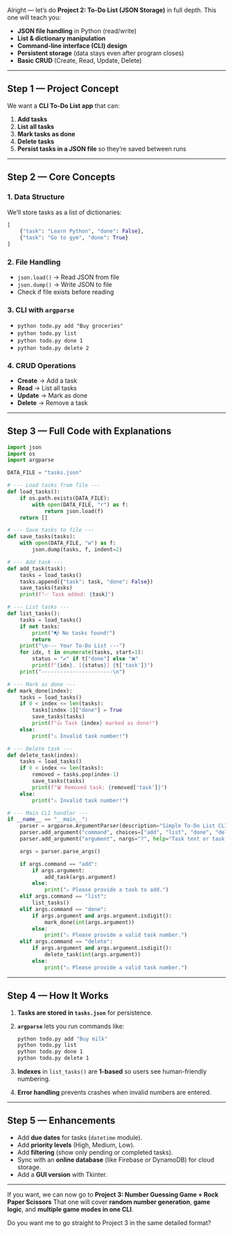 Alright — let’s do **Project 2: To-Do List (JSON Storage)** in full depth.
This one will teach you:

* **JSON file handling** in Python (read/write)
* **List & dictionary manipulation**
* **Command-line interface (CLI) design**
* **Persistent storage** (data stays even after program closes)
* **Basic CRUD** (Create, Read, Update, Delete)

---

## **Step 1 — Project Concept**

We want a **CLI To-Do List app** that can:

1. **Add tasks**
2. **List all tasks**
3. **Mark tasks as done**
4. **Delete tasks**
5. **Persist tasks in a JSON file** so they’re saved between runs

---

## **Step 2 — Core Concepts**

### 1. **Data Structure**

We’ll store tasks as a list of dictionaries:

```python
[
    {"task": "Learn Python", "done": False},
    {"task": "Go to gym", "done": True}
]
```

### 2. **File Handling**

* `json.load()` → Read JSON from file
* `json.dump()` → Write JSON to file
* Check if file exists before reading

### 3. **CLI with `argparse`**

* `python todo.py add "Buy groceries"`
* `python todo.py list`
* `python todo.py done 1`
* `python todo.py delete 2`

### 4. **CRUD Operations**

* **Create** → Add a task
* **Read** → List all tasks
* **Update** → Mark as done
* **Delete** → Remove a task

---

## **Step 3 — Full Code with Explanations**

```python
import json
import os
import argparse

DATA_FILE = "tasks.json"

# --- Load tasks from file ---
def load_tasks():
    if os.path.exists(DATA_FILE):
        with open(DATA_FILE, "r") as f:
            return json.load(f)
    return []

# --- Save tasks to file ---
def save_tasks(tasks):
    with open(DATA_FILE, "w") as f:
        json.dump(tasks, f, indent=2)

# --- Add task ---
def add_task(task):
    tasks = load_tasks()
    tasks.append({"task": task, "done": False})
    save_tasks(tasks)
    print(f"✅ Task added: {task}")

# --- List tasks ---
def list_tasks():
    tasks = load_tasks()
    if not tasks:
        print("📭 No tasks found!")
        return
    print("\n--- Your To-Do List ---")
    for idx, t in enumerate(tasks, start=1):
        status = "✔" if t["done"] else "❌"
        print(f"{idx}. [{status}] {t['task']}")
    print("-----------------------\n")

# --- Mark as done ---
def mark_done(index):
    tasks = load_tasks()
    if 0 < index <= len(tasks):
        tasks[index-1]["done"] = True
        save_tasks(tasks)
        print(f"👍 Task {index} marked as done!")
    else:
        print("⚠ Invalid task number!")

# --- Delete task ---
def delete_task(index):
    tasks = load_tasks()
    if 0 < index <= len(tasks):
        removed = tasks.pop(index-1)
        save_tasks(tasks)
        print(f"🗑 Removed task: {removed['task']}")
    else:
        print("⚠ Invalid task number!")

# --- Main CLI handler ---
if __name__ == "__main__":
    parser = argparse.ArgumentParser(description="Simple To-Do List CLI")
    parser.add_argument("command", choices=["add", "list", "done", "delete"], help="Command to execute")
    parser.add_argument("argument", nargs="?", help="Task text or task number")

    args = parser.parse_args()

    if args.command == "add":
        if args.argument:
            add_task(args.argument)
        else:
            print("⚠ Please provide a task to add.")
    elif args.command == "list":
        list_tasks()
    elif args.command == "done":
        if args.argument and args.argument.isdigit():
            mark_done(int(args.argument))
        else:
            print("⚠ Please provide a valid task number.")
    elif args.command == "delete":
        if args.argument and args.argument.isdigit():
            delete_task(int(args.argument))
        else:
            print("⚠ Please provide a valid task number.")
```

---

## **Step 4 — How It Works**

1. **Tasks are stored in `tasks.json`** for persistence.
2. **`argparse`** lets you run commands like:

   ```bash
   python todo.py add "Buy milk"
   python todo.py list
   python todo.py done 1
   python todo.py delete 1
   ```
3. **Indexes** in `list_tasks()` are **1-based** so users see human-friendly numbering.
4. **Error handling** prevents crashes when invalid numbers are entered.

---

## **Step 5 — Enhancements**

* Add **due dates** for tasks (`datetime` module).
* Add **priority levels** (High, Medium, Low).
* Add **filtering** (show only pending or completed tasks).
* Sync with an **online database** (like Firebase or DynamoDB) for cloud storage.
* Add a **GUI version** with Tkinter.

---

If you want, we can now go to **Project 3: Number Guessing Game + Rock Paper Scissors**
That one will cover **random number generation**, **game logic**, and **multiple game modes in one CLI**.

Do you want me to go straight to Project 3 in the same detailed format?
